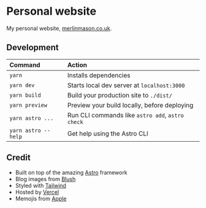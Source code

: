 # Personal website

My personal website, [merlinmason.co.uk](https://merlinmason.co.uk).

## Development

| Command             | Action                                           |
| :------------------ | :----------------------------------------------- |
| `yarn`              | Installs dependencies                            |
| `yarn dev`          | Starts local dev server at `localhost:3000`      |
| `yarn build`        | Build your production site to `./dist/`          |
| `yarn preview`      | Preview your build locally, before deploying     |
| `yarn astro ...`    | Run CLI commands like `astro add`, `astro check` |
| `yarn astro --help` | Get help using the Astro CLI                     |

## Credit

-   Built on top of the amazing [Astro](https://astro.build) framework
-   Blog images from [Blush](https://blush.design)
-   Styled with [Tailwind](https://tailwindcss.com)
-   Hosted by [Vercel](https://vercel.com)
-   Memojis from [Apple](https://apple.com)
